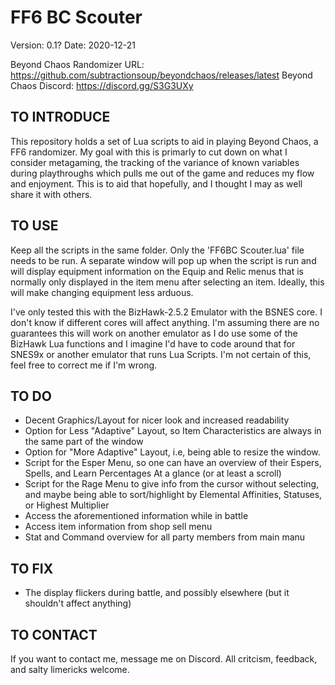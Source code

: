 # FF6 BC Scouter

Version:    0.1?
Date:       2020-12-21

Beyond Chaos Randomizer URL:    https://github.com/subtractionsoup/beyondchaos/releases/latest
Beyond Chaos Discord:           https://discord.gg/S3G3UXy

TO INTRODUCE
-------------
This repository holds a set of Lua scripts to aid in playing Beyond Chaos, a FF6 randomizer. My goal with this is primarly to
cut down on what I consider metagaming, the tracking of the variance of known variables during playthroughs which pulls me out
of the game and reduces my flow and enjoyment. This is to aid that hopefully, and I thought I may as well share it with others.

TO USE
-----------------------------------------
Keep all the scripts in the same folder. Only the 'FF6BC Scouter.lua' file needs to be run. A separate window will pop up when
the script is run and will display equipment information on the Equip and Relic menus that is normally only displayed in the
item menu after selecting an item. Ideally, this will make changing equipment less arduous.

I've only tested this with the BizHawk-2.5.2 Emulator with the BSNES core. I don't know if different cores will affect
anything. I'm assuming there are no guarantees this will work on another emulator as I do use some of the BizHawk Lua functions
and I imagine I'd have to code around that for SNES9x or another emulator that runs Lua Scripts. I'm not certain of this, feel
free to correct me if I'm wrong.

TO DO
-------------------------------------------
- Decent Graphics/Layout for nicer look and increased readability
- Option for Less "Adaptive" Layout, so Item Characteristics are always in the same part of the window
- Option for "More Adaptive" Layout, i.e, being able to resize the window.
- Script for the Esper Menu, so one can have an overview of their Espers, Spells, and Learn Percentages At a glance (or at
    least a scroll)
- Script for the Rage Menu to give info from the cursor without selecting, and maybe being able to sort/highlight by Elemental
    Affinities, Statuses, or Highest Multiplier
- Access the aforementioned information while in battle
- Access item information from shop sell menu
- Stat and Command overview for all party members from main manu

TO FIX
------------------------------------------
- The display flickers during battle, and possibly elsewhere (but it shouldn't affect anything)

TO CONTACT
------------------------------------------
If you want to contact me, message me on Discord. All critcism, feedback, and salty limericks welcome.
